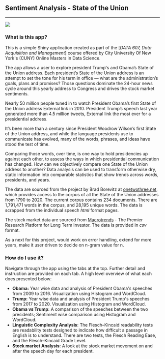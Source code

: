 ## Sentiment Analysis - State of the Union
***

![](C:/Users/kamat/OneDrive/Documents/Vinayak/CUNY/Data607/MajorAssignment/ProjectFinal/MyStateOfUnionSentimentAnalysis/www/ObamavsTrump.jpg)


### What is this app?

This is a simple Shiny application created as part of the [_DATA 607, Data Acquisition and Management_] course offered by City University Of New York's (CUNY) Online Masters in Data Science.

The app allows a user to explore president Trump's and Obama’s State of the Union address. Each president’s State of the Union address is an attempt to set the tone for his term in office — what are the administration’s goals, plans and promises? Those questions dominate the 24-hour news cycle around this yearly address to Congress and drives the stock market sentiments.

Nearly 50 million people tuned in to watch President Obama’s first State of the Union address External link  in 2010. President Trump’s speech last year generated more than 4.5 million tweets, External link  the most ever for a presidential address.

It’s been more than a century since President Woodrow Wilson’s first State of the Union address, and while the language presidents use to communicate has evolved, many of the words, phrases, and ideas have stood the test of time. 

Comparing those words, over time, is one way to hold presidencies up against each other, to assess the ways in which presidential communication has changed. How can we objectively compare one State of the Union address to another? Data analysis can be used to transform otherwise dry, static information into comparable statistics that show trends across words, presidents, and years.

The data are sourced from the project by Brad Borevitz at [onetwothree.net](http://stateoftheunion.onetwothree.net/index.shtml), which provides access to the corpus of all the State of the Union addresses from 1790 to 2020. The current corpus contains 234 documents. There are 1,791,471 words in the corpus, and 28,195 unique words. The data is scrapped from the individual speech _html_ format pages.

The stock market data are sourced from [Macrotrends](https://www.macrotrends.net/charts/stock-indexes) - The Premier Research Platform for Long Term Investor. The data is provided in _csv_ format.

As a next for this project, would work on error handling, extend for more years, make it user driven to decide on n-gram value for n.


### How do I use it?

Navigate through the app using the tabs at the top. Further detail and instruction are provided on each tab. A high level overview of what each does presented below:

* __Obama:__ Year wise data and analysis of President Obama's speeches from 2009 to 2016. Visualization using Histogram and WordCloud.
* __Trump:__ Year wise data and analysis of President Trump's speeches from 2017 to 2020. Visualization using Histogram and WordCloud.
* __Obama vs Trump:__ A comparison of the speeches between the two presidents; Sentiment wise comparison using Histogram and WordCloud.
* __Linguistic Complexity Analysis:__ The Flesch–Kincaid readability tests are readability tests designed to indicate how difficult a passage in English is to understand. There are two tests, the Flesch Reading Ease, and the Flesch–Kincaid Grade Level. 
* __Stock market Analysis:__ A look at the stock market movement on and after the speech day for each president.






